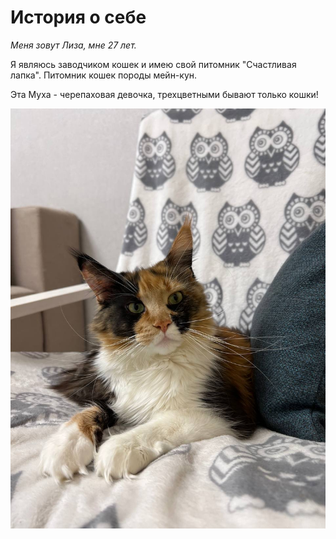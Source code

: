 # **История о себе** 

*Меня зовут Лиза, мне 27 лет.*

Я являюсь заводчиком кошек и имею свой питомник "Счастливая лапка". Питомник кошек породы мейн-кун. 

Эта Муха - черепаховая девочка, трехцветными бывают только кошки!

![](https://github.com/ElisaStakhovskaia/My-site/blob/master/photo_2023-02-12%2016.19.27.jpeg)

